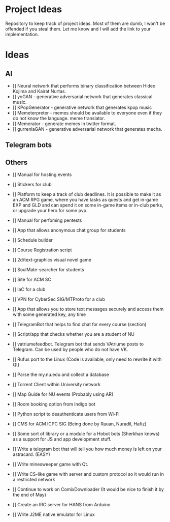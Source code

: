 # Project Ideas
Repository to keep track of project ideas. Most of them are dumb, I won't be offended if you steal them. Let me know and I will add the link to your implementation.

# Ideas

## AI
- [] Neural network that performs binary classification between Hideo Kojima and Kairat Nurtas.
- [] yoGAN - generative adversarial network that generates classical music.
- [] KPopGenerator - generative network that generates kpop music
- [] Memeterpreter - memes should be available to everyone even if they do not know the language. meme translator.
- [] Memerator - generate memes in twitter format.
- [] gurrenlaGAN - generative adversarial network that generates mecha.

## Telegram bots


## Others
- [] Manual for hosting events
- [] Stickers for club
- [] Platform to keep a track of club deadlines. It is possible to make it as an ACM RPG game, where you have tasks as quests and get in-game EXP and GLD and can spend it on some in-game items or in-club perks, or upgrade your hero for some pvp. 


- [] Manual for perfoming pentests
- [] App that allows anonymous chat group for students
- [] Schedule builder
- [] Course Registration script
- [] 2d/text-graphics visual novel game
- [] SoulMate-searcher for students
- [] Site for ACM SC
- [] IaC for a club
- [] VPN for CyberSec SIG/MTProto for a club
- [] App that allows you to store text messages securely and access them with some generated key, any time
- [] TelegramBot that helps to find chat for every course (section)
- [] Script/app that checks whether you are a student of NU
- [] vatriumefeedbot. Telegram bot that sends VAtriume posts to Telegram. Can be used by people who do not have VK.
- [] Rufus port to the Linux (Code is available, only need to rewrite it with Qt)
- [] Parse the my.nu.edu and collect a database
- [] Torrent Client within University network
- [] Map Guide for NU events (Probably using AR)
- [] Room booking option from Indigo bot
- [] Python script to deauthenticate users from Wi-Fi
- [] CMS for ACM ICPC SIG (Being done by Rauan, Nuradil, Hafiz)
- [] Some sort of library or a module for a Hobot bots (Sherkhan knows) as a support for JS and app development stuff.
- [] Write a telegram bot that will tell you how much money is left on your astracard. (EASY)
- [] Write minesweeper game with Qt.
- [] Write CS-like game with server and custom protocol so it would run in a restricted network
- [] Continue to work on ComixDownloader (It would be nice to finish it by the end of May)
- [] Create an IRC server for HANS from Arduino
- [] Write J2ME native emulator for Linux
